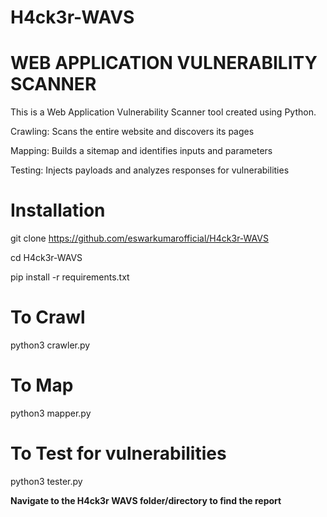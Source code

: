 # H4ck3r-WAVS

# WEB APPLICATION VULNERABILITY SCANNER

This is a Web Application Vulnerability Scanner tool created using Python.



Crawling: Scans the entire website and discovers its pages

Mapping: Builds a sitemap and identifies inputs and parameters

Testing: Injects payloads and analyzes responses for vulnerabilities



# Installation 

git clone https://github.com/eswarkumarofficial/H4ck3r-WAVS

cd H4ck3r-WAVS

pip install -r requirements.txt

# To Crawl 
  python3 crawler.py
  
# To Map
  python3 mapper.py
  
# To Test for vulnerabilities
  python3 tester.py
  
  
**Navigate to the H4ck3r WAVS folder/directory to find the report**
